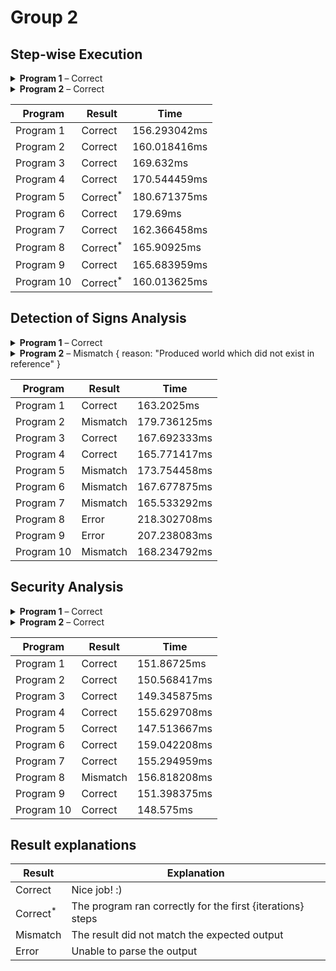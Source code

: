 # Group 2
## Step-wise Execution
<details><summary><strong>Program 1</strong> – Correct</summary>


```py
d := b ;
c := d ;
b := -1 ;
b := d ;
if (68 <= -2) ->
   c := c
fi ;
do (b = 8) ->
   do (!(-29 <= c) | true) ->
      do !(b <= a) ->
         do ((false || (((-59 >= b) && !!!true) & true)) || false) ->
            c := -92
         od
      od
   od
od ;
d := d ;
if !(false & !(((a > b) || (!false || true)) | true)) ->
   d := c
fi ;
do !((-6 > d) & ((c >= b) && true)) ->
   d := -99
od ;
do !(a <= b) ->
   if (false & ((c <= a) || (d != -58))) ->
      do !(c <= -62) ->
         if !(-66 = a) ->
            do true ->
               c := a
            od
         fi
      od
   fi
od
```



### Input

| Input        |                                    |
|--------------|------------------------------------|
| Determinism: | **✓**                              |
| Memory:      | `a = 7`, `b = 4`, `c = 6`, `d = 8` |



### Output 

| Node      | a | b  | c | d |
|-----------|---|----|---|---|
| Node 0    | 7 | 4  | 6 | 8 |
| Node 2    | 7 | 4  | 6 | 4 |
| Node 3    | 7 | 4  | 4 | 4 |
| Node 4    | 7 | -1 | 4 | 4 |
| **Stuck** |   |    |   |   |



</details>
<details><summary><strong>Program 2</strong> – Correct</summary>


```py
do (((b != -98) & (!(d = 45) | !!true)) & false) ->
   b := b
od ;
if (d >= c) ->
   c := c
fi ;
a := d ;
c := d ;
a := b ;
do false ->
   c := -49
od ;
a := c ;
c := 24 ;
a := a ;
a := 95
```



### Input

| Input        |                                     |
|--------------|-------------------------------------|
| Determinism: | **✓**                               |
| Memory:      | `a = 5`, `b = -4`, `c = 9`, `d = 9` |



### Output 

| Node                        | a  | b  | c  | d |
|-----------------------------|----|----|----|---|
| Node 0                      | 5  | -4 | 9  | 9 |
| Node 2                      | 5  | -4 | 9  | 9 |
| Node 5                      | 5  | -4 | 9  | 9 |
| Node 4                      | 5  | -4 | 9  | 9 |
| Node 6                      | 9  | -4 | 9  | 9 |
| Node 7                      | 9  | -4 | 9  | 9 |
| Node 8                      | -4 | -4 | 9  | 9 |
| Node 9                      | -4 | -4 | 9  | 9 |
| Node 11                     | 9  | -4 | 9  | 9 |
| Node 12                     | 9  | -4 | 24 | 9 |
| Node 13                     | 9  | -4 | 24 | 9 |
| **Terminated successfully** |    |    |    |   |



</details>

| Program    | Result              | Time         |
|------------|---------------------|--------------|
| Program 1  | Correct             | 156.293042ms |
| Program 2  | Correct             | 160.018416ms |
| Program 3  | Correct             | 169.632ms    |
| Program 4  | Correct             | 170.544459ms |
| Program 5  | Correct<sup>*</sup> | 180.671375ms |
| Program 6  | Correct             | 179.69ms     |
| Program 7  | Correct             | 162.366458ms |
| Program 8  | Correct<sup>*</sup> | 165.90925ms  |
| Program 9  | Correct             | 165.683959ms |
| Program 10 | Correct<sup>*</sup> | 160.013625ms |
## Detection of Signs Analysis
<details><summary><strong>Program 1</strong> – Correct</summary>


```py
d := b ;
c := d ;
b := -1 ;
b := d ;
if (68 <= -2) ->
   c := c
fi ;
do (b = 8) ->
   do (!(-29 <= c) | true) ->
      do !(b <= a) ->
         do ((false || (((-59 >= b) && !!!true) & true)) || false) ->
            c := -92
         od
      od
   od
od ;
d := d ;
if !(false & !(((a > b) || (!false || true)) | true)) ->
   d := c
fi ;
do !((-6 > d) & ((c >= b) && true)) ->
   d := -99
od ;
do !(a <= b) ->
   if (false & ((c <= a) || (d != -58))) ->
      do !(c <= -62) ->
         if !(-66 = a) ->
            do true ->
               c := a
            od
         fi
      od
   fi
od
```



### Input

| Input        |                                    |
|--------------|------------------------------------|
| Determinism: | **✕**                              |
| Memory:      | `a = +`, `b = +`, `c = -`, `d = -` |



### Output 

| Node    | a | b | c | d |
|---------|---|---|---|---|
| Node 0  | + | + | - | - |
| Node 1  |   |   |   |   |
| Node 10 |   |   |   |   |
| Node 11 |   |   |   |   |
| Node 12 |   |   |   |   |
| Node 13 |   |   |   |   |
| Node 14 |   |   |   |   |
| Node 15 |   |   |   |   |
| Node 16 |   |   |   |   |
| Node 17 |   |   |   |   |
| Node 18 |   |   |   |   |
| Node 19 |   |   |   |   |
| Node 2  | + | + | - | + |
| Node 20 |   |   |   |   |
| Node 21 |   |   |   |   |
| Node 22 |   |   |   |   |
| Node 3  | + | + | + | + |
| Node 4  | + | - | + | + |
| Node 5  | + | + | + | + |
| Node 6  |   |   |   |   |
| Node 7  |   |   |   |   |
| Node 8  |   |   |   |   |
| Node 9  |   |   |   |   |



</details>
<details><summary><strong>Program 2</strong> – Mismatch { reason: "Produced world which did not exist in reference" }</summary>


```py
do (((b != -98) & (!(d = 45) | !!true)) & false) ->
   b := b
od ;
if (d >= c) ->
   c := c
fi ;
a := d ;
c := d ;
a := b ;
do false ->
   c := -49
od ;
a := c ;
c := 24 ;
a := a ;
a := 95
```



### Input

| Input        |                                    |
|--------------|------------------------------------|
| Determinism: | **✕**                              |
| Memory:      | `a = -`, `b = -`, `c = -`, `d = 0` |



### Output 

| Node    | a | b | c | d |
|---------|---|---|---|---|
| Node 0  | - | - | - | 0 |
| Node 1  | + | - | + | 0 |
| Node 10 |   |   |   |   |
| Node 11 | 0 | - | 0 | 0 |
| Node 12 | 0 | - | + | 0 |
| Node 13 | 0 | - | + | 0 |
| Node 2  | - | - | - | 0 |
| Node 3  |   |   |   |   |
| Node 4  | - | - | - | 0 |
| Node 5  | - | - | - | 0 |
| Node 6  | 0 | - | - | 0 |
| Node 7  | 0 | - | 0 | 0 |
| Node 8  | - | - | 0 | 0 |
| Node 9  | - | - | 0 | 0 |



</details>

| Program    | Result   | Time         |
|------------|----------|--------------|
| Program 1  | Correct  | 163.2025ms   |
| Program 2  | Mismatch | 179.736125ms |
| Program 3  | Correct  | 167.692333ms |
| Program 4  | Correct  | 165.771417ms |
| Program 5  | Mismatch | 173.754458ms |
| Program 6  | Mismatch | 167.677875ms |
| Program 7  | Mismatch | 165.533292ms |
| Program 8  | Error    | 218.302708ms |
| Program 9  | Error    | 207.238083ms |
| Program 10 | Mismatch | 168.234792ms |
## Security Analysis
<details><summary><strong>Program 1</strong> – Correct</summary>


```py
d := b ;
c := d ;
b := -1 ;
b := d ;
if (68 <= -2) ->
   c := c
fi ;
do (b = 8) ->
   do (!(-29 <= c) | true) ->
      do !(b <= a) ->
         do ((false || (((-59 >= b) && !!!true) & true)) || false) ->
            c := -92
         od
      od
   od
od ;
d := d ;
if !(false & !(((a > b) || (!false || true)) | true)) ->
   d := c
fi ;
do !((-6 > d) & ((c >= b) && true)) ->
   d := -99
od ;
do !(a <= b) ->
   if (false & ((c <= a) || (d != -58))) ->
      do !(c <= -62) ->
         if !(-66 = a) ->
            do true ->
               c := a
            od
         fi
      od
   fi
od
```



### Input

| Input           |                                    |
|-----------------|------------------------------------|
| Lattice:        | `A < B`, `C < D`                   |
| Classification: | `b = D`, `c = D`, `d = D`, `a = A` |



### Output 

|            | Flows                                                                                    |
|------------|------------------------------------------------------------------------------------------|
| Actual     | `a → c`, `a → d`, `b → c`, `b → d`, `c → c`, `c → d`, `d → b`, `d → c`, `d → d`          |
| Allowed    | `a → a`, `b → b`, `b → c`, `b → d`, `c → b`, `c → c`, `c → d`, `d → b`, `d → c`, `d → d` |
| Violations | `a → c`, `a → d`                                                                         |
| Result     | **Insecure**                                                                             |



</details>
<details><summary><strong>Program 2</strong> – Correct</summary>


```py
do (((b != -98) & (!(d = 45) | !!true)) & false) ->
   b := b
od ;
if (d >= c) ->
   c := c
fi ;
a := d ;
c := d ;
a := b ;
do false ->
   c := -49
od ;
a := c ;
c := 24 ;
a := a ;
a := 95
```



### Input

| Input           |                                    |
|-----------------|------------------------------------|
| Lattice:        | `A < B`, `C < D`                   |
| Classification: | `d = B`, `a = C`, `c = B`, `b = C` |



### Output 

|            | Flows                                                                  |
|------------|------------------------------------------------------------------------|
| Actual     | `a → a`, `b → a`, `b → b`, `c → a`, `c → c`, `d → a`, `d → b`, `d → c` |
| Allowed    | `a → a`, `a → b`, `b → a`, `b → b`, `c → c`, `c → d`, `d → c`, `d → d` |
| Violations | `c → a`, `d → a`, `d → b`                                              |
| Result     | **Insecure**                                                           |



</details>

| Program    | Result   | Time         |
|------------|----------|--------------|
| Program 1  | Correct  | 151.86725ms  |
| Program 2  | Correct  | 150.568417ms |
| Program 3  | Correct  | 149.345875ms |
| Program 4  | Correct  | 155.629708ms |
| Program 5  | Correct  | 147.513667ms |
| Program 6  | Correct  | 159.042208ms |
| Program 7  | Correct  | 155.294959ms |
| Program 8  | Mismatch | 156.818208ms |
| Program 9  | Correct  | 151.398375ms |
| Program 10 | Correct  | 148.575ms    |

## Result explanations

| Result              | Explanation                                                |
|---------------------|------------------------------------------------------------|
| Correct             | Nice job! :)                                               |
| Correct<sup>*</sup> | The program ran correctly for the first {iterations} steps |
| Mismatch            | The result did not match the expected output               |
| Error               | Unable to parse the output                                 |
